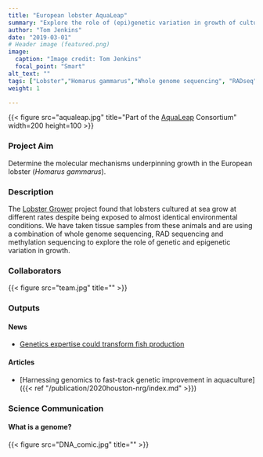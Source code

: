 ```yaml
---
title: "European lobster AquaLeap"
summary: "Explore the role of (epi)genetic variation in growth of cultured European lobsters."
author: "Tom Jenkins"
date: "2019-03-01"
# Header image (featured.png)
image:
  caption: "Image credit: Tom Jenkins"
  focal_point: "Smart"
alt_text: ""
tags: ["Lobster","Homarus gammarus","Whole genome sequencing", "RADseq", "Epigenetics", "Aquaculture"]
weight: 1

---
```


<!-- Inserting icons into markdown   -->
<!-- `r icon::fa("twitter")` -->
<!-- `r icon::fa("twitter", color = "blue")` -->
<!-- `r icon::ai("researchgate")` -->

{{< figure src="aqualeap.jpg" title="Part of the [AquaLeap](https://twitter.com/aqua_leap) Consortium" width=200 height=100 >}}

### Project Aim
Determine the molecular mechanisms underpinning growth in the European lobster (_Homarus gammarus_).

### Description
The [Lobster Grower](http://www.lobstergrower.co.uk/) project found that lobsters cultured at sea grow at different rates despite being exposed to almost identical environmental conditions. We have taken tissue samples from these animals and are using a combination of whole genome sequencing, RAD sequencing and methylation sequencing to explore the role of genetic and epigenetic variation in growth.

### Collaborators
{{< figure src="team.jpg" title="" >}}


### Outputs

#### News
- [Genetics expertise could transform fish production](https://phys.org/news/2020-04-genetics-expertise-fish-production.html)

#### Articles
- [Harnessing genomics to fast-track genetic improvement in aquaculture]({{< ref "/publication/2020houston-nrg/index.md" >}})

### Science Communication

#### What is a genome?
{{< figure src="DNA_comic.jpg" title="" >}}

